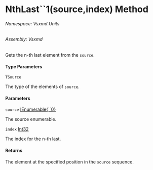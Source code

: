 <a name='M-Vsxmd-Units-Extensions-NthLast``1-System-Collections-Generic-IEnumerable{``0},System-Int32-'></a>
# NthLast\`\`1(source,index) Method

###### Namespace:  Vsxmd.Units

###### Assembly:  Vsxmd

Gets the n-th last element from the `source`.

#### Type Parameters

`TSource`  

The type of the elements of `source`.

#### Parameters

`source`  [IEnumerable{\`\`0}](https://docs.microsoft.com/dotnet/api/System.Collections.Generic.IEnumerable)  

The source enumerable.

`index`  [Int32](https://docs.microsoft.com/dotnet/api/System.Int32)  

The index for the n-th last.

#### Returns





The element at the specified position in the `source` sequence.
